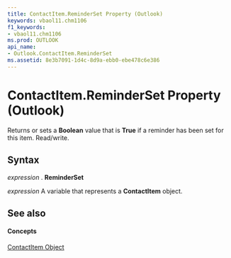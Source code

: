 ```yaml
---
title: ContactItem.ReminderSet Property (Outlook)
keywords: vbaol11.chm1106
f1_keywords:
- vbaol11.chm1106
ms.prod: OUTLOOK
api_name:
- Outlook.ContactItem.ReminderSet
ms.assetid: 8e3b7091-1d4c-8d9a-ebb0-ebe478c6e386
---
```



# ContactItem.ReminderSet Property (Outlook)

Returns or sets a  **Boolean** value that is **True** if a reminder has been set for this item. Read/write.


## Syntax

 _expression_ . **ReminderSet**

 _expression_ A variable that represents a **ContactItem** object.


## See also


#### Concepts


[ContactItem Object](contactitem-object-outlook.md)

